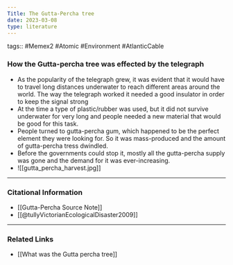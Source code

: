 ```yaml
---
Title: The Gutta-Percha tree
date: 2023-03-08
type: literature
---
```

tags:: #Memex2 #Atomic #Environment #AtlanticCable 

### How the Gutta-percha tree was effected by the telegraph
-  As the popularity of the telegraph grew, it was evident that it would have to travel long distances underwater to reach different areas around the world. The way the telegraph worked it needed a good insulator in order to keep the signal strong
- At the time a type of plastic/rubber was used, but it did not survive underwater for very long and people needed a new material that would be good for this task.
- People turned to gutta-percha gum, which happened to be the perfect element they were looking for. So it was mass-produced and the amount of gutta-percha tress dwindled. 
- Before the governments could stop it, mostly all the gutta-percha supply was gone and the demand for it was ever-increasing.
- ![[gutta_percha_harvest.jpg]]

---
### Citational Information

- [[Gutta-Percha Source Note]]
- [[@tullyVictorianEcologicalDisaster2009]]

---

### Related Links

- [[What was the Gutta percha tree]]